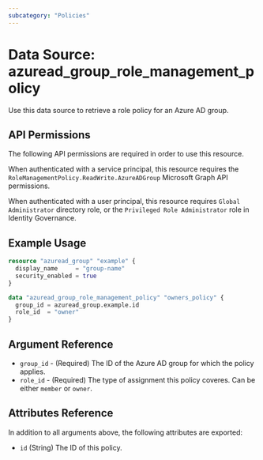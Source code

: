 ```yaml
---
subcategory: "Policies"
---
```


# Data Source: azuread_group_role_management_policy

Use this data source to retrieve a role policy for an Azure AD group.

## API Permissions

The following API permissions are required in order to use this resource.

When authenticated with a service principal, this resource requires the `RoleManagementPolicy.ReadWrite.AzureADGroup` Microsoft Graph API permissions.

When authenticated with a user principal, this resource requires `Global Administrator` directory role, or the `Privileged Role Administrator` role in Identity Governance.

## Example Usage

```terraform
resource "azuread_group" "example" {
  display_name     = "group-name"
  security_enabled = true
}

data "azuread_group_role_management_policy" "owners_policy" {
  group_id = azuread_group.example.id
  role_id  = "owner"
}
```

## Argument Reference

* `group_id` - (Required) The ID of the Azure AD group for which the policy applies.
* `role_id` - (Required) The type of assignment this policy coveres. Can be either `member` or `owner`.

## Attributes Reference

In addition to all arguments above, the following attributes are exported:

* `id` (String) The ID of this policy.
